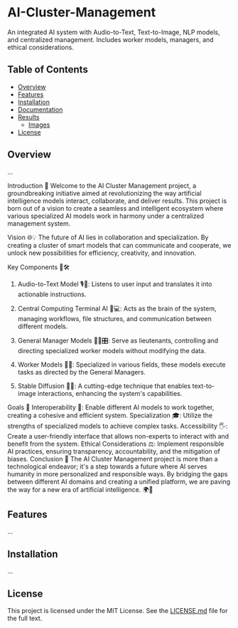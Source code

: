 # AI-Cluster-Management
An integrated AI system with Audio-to-Text, Text-to-Image, NLP models, and centralized management. Includes worker models, managers, and ethical considerations.
## Table of Contents
- [Overview](#overview)
- [Features](#features)
- [Installation](#installation)
- [Documentation](./Docs)
- [Results](./Results)
  - [Images](./Results/Images)
- [License](#license)

## Overview
...

Introduction 🚀
Welcome to the AI Cluster Management project, a groundbreaking initiative aimed at revolutionizing the way artificial intelligence models interact, collaborate, and deliver results. This project is born out of a vision to create a seamless and intelligent ecosystem where various specialized AI models work in harmony under a centralized management system.

Vision 🌐💡
The future of AI lies in collaboration and specialization. By creating a cluster of smart models that can communicate and cooperate, we unlock new possibilities for efficiency, creativity, and innovation.

Key Components 🧠🛠️
1. Audio-to-Text Model 🎙️📝:
Listens to user input and translates it into actionable instructions.

2. Central Computing Terminal AI 🧠💻:
Acts as the brain of the system, managing workflows, file structures, and communication between different models.

3. General Manager Models 👮‍♂️🎛️:
Serve as lieutenants, controlling and directing specialized worker models without modifying the data.

4. Worker Models 🤖🔧:
Specialized in various fields, these models execute tasks as directed by the General Managers.

5. Stable Diffusion 📜🎨:
A cutting-edge technique that enables text-to-image interactions, enhancing the system's capabilities.

Goals 🎯
Interoperability 🧩: Enable different AI models to work together, creating a cohesive and efficient system.
Specialization 🎓: Utilize the strengths of specialized models to achieve complex tasks.
Accessibility 🖐️: Create a user-friendly interface that allows non-experts to interact with and benefit from the system.
Ethical Considerations ⚖️: Implement responsible AI practices, ensuring transparency, accountability, and the mitigation of biases.
Conclusion 🌟
The AI Cluster Management project is more than a technological endeavor; it's a step towards a future where AI serves humanity in more personalized and responsible ways. By bridging the gaps between different AI domains and creating a unified platform, we are paving the way for a new era of artificial intelligence. 🌍💫



## Features
...

## Installation
...

## License
This project is licensed under the MIT License. See the [LICENSE.md](LICENSE.md) file for the full text.
